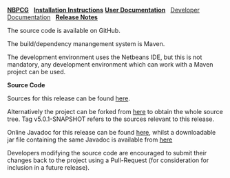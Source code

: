 [**NBPCG**](index.md)&nbsp;&nbsp;
[**Installation Instructions**](install.html)
[**User Documentation**](user.html)&nbsp;&nbsp;
[Developer Documentation](developer.html)&nbsp;&nbsp;
[**Release Notes**](release.html)

The source code is available on GitHub.

The build/dependency manangement system is Maven.

The development environment uses the Netbeans IDE, but this is not mandatory,
any development environment which can work with a Maven project can be used.

**Source Code**

Sources for this release can be found [here](https://github.com/The-Retired-Programmer/nbpcg/releases/tag/v5.0.1-SNAPSHOT).

Alternatively the project can be forked from [here](https://github.com/The-Retired-Programmer/nbpcg)
to obtain the whole source tree.  Tag v5.0.1-SNAPSHOT refers to the sources
relevant to this release.

Online Javadoc for this release can be found
[here](javadoc/index.html),
whilst a downloadable jar file containing the same Javadoc is available from
[here](http://www.rlinsdale.org.uk/repository/uk/theretiredprogrammer/nbpcg/${project-version}/nbpcg-${project-version}-javadoc.jar)

Developers modifying the source code are encouraged to submit their changes
back to the project using a Pull-Request (for consideration for
inclusion in a future release).
                